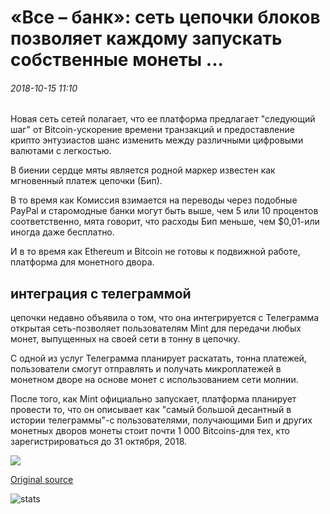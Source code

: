 # «Все – банк»: сеть цепочки блоков позволяет каждому запускать собственные монеты ...

###### 2018-10-15 11:10

Новая сеть сетей полагает, что ее платформа предлагает "следующий шаг" от Bitcoin-ускорение времени транзакций и предоставление крипто энтузиастов шанс изменить между различными цифровыми валютами с легкостью.

В биении сердце мяты является родной маркер известен как мгновенный платеж цепочки (Бип).

В то время как Комиссия взимается на переводы через подобные PayPal и старомодные банки могут быть выше, чем 5 или 10 процентов соответственно, мята говорит, что расходы Бип меньше, чем $0,01-или иногда даже бесплатно.

И в то время как Ethereum и Bitcoin не готовы к подвижной работе, платформа для монетного двора.

##

## интеграция с телеграммой

цепочки недавно объявила о том, что она интегрируется с Телеграмма открытая сеть-позволяет пользователям Mint для передачи любых монет, выпущенных на своей сети в тонну в цепочку.

С одной из услуг Телеграмма планирует раскатать, тонна платежей, пользователи смогут отправлять и получать микроплатежей в монетном дворе на основе монет с использованием сети молнии.

После того, как Mint официально запускает, платформа планирует провести то, что он описывает как "самый большой десантный в истории телеграммы"-с пользователями, получающими Бип и других монетных дворов монеты стоит почти 1 000 Bitcoins-для тех, кто зарегистрироваться до 31 октября, 2018.

![](https://s3.cointelegraph.com/storage/uploads/view/26d161d92085d7a21a01138eacce61bd.jpg)

[Original source](https://cointelegraph.com/news/everyone-is-the-bank-blockchain-network-allows-anyone-to-launch-their-own-coin)

![stats](https://c.statcounter.com/11760860/0/a89fa40b/1/ "stats")
